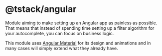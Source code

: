 # @tstack/angular

Module aiming to make setting up an Angular app as painless as possible. That means that instead of spending time setting up a filter algorithm for your autocomplete, you can focus on business logic.

This module uses [Angular Material](https://material.angular.io) for its design and animations and in many cases will simply extend what they already have.

